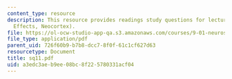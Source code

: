 ```yaml
---
content_type: resource
description: This resource provides readings study questions for lecture 11 (Transection
  Effects, Neocortex).
file: https://ol-ocw-studio-app-qa.s3.amazonaws.com/courses/9-01-neuroscience-and-behavior-fall-2003/a3edc3aeb9ee08bc8f225780331acf04_sq11.pdf
file_type: application/pdf
parent_uid: 726f60b9-b7b8-dcc7-8f0f-61c1cf627d63
resourcetype: Document
title: sq11.pdf
uid: a3edc3ae-b9ee-08bc-8f22-5780331acf04
---
```

